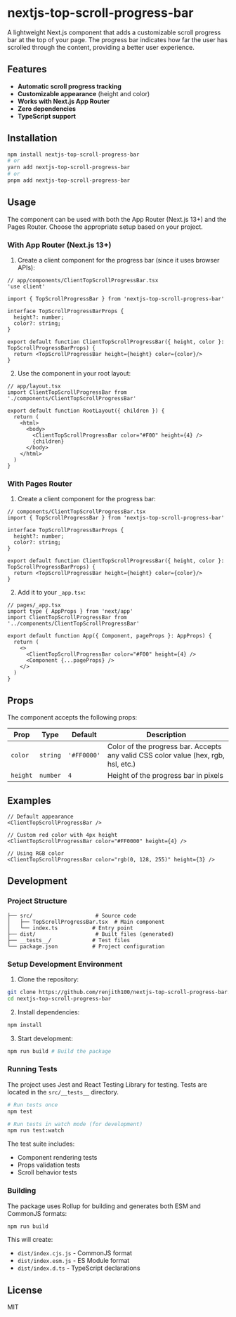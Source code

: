 # nextjs-top-scroll-progress-bar

A lightweight Next.js component that adds a customizable scroll progress bar at the top of your page. The progress bar indicates how far the user has scrolled through the content, providing a better user experience.

## Features

- **Automatic scroll progress tracking**
- **Customizable appearance** (height and color)
- **Works with Next.js App Router**
- **Zero dependencies**
- **TypeScript support**

## Installation

```bash
npm install nextjs-top-scroll-progress-bar
# or
yarn add nextjs-top-scroll-progress-bar
# or
pnpm add nextjs-top-scroll-progress-bar
```

## Usage

The component can be used with both the App Router (Next.js 13+) and the Pages Router. Choose the appropriate setup based on your project.

### With App Router (Next.js 13+)

1. Create a client component for the progress bar (since it uses browser APIs):

```tsx
// app/components/ClientTopScrollProgressBar.tsx
'use client'

import { TopScrollProgressBar } from 'nextjs-top-scroll-progress-bar'

interface TopScrollProgressBarProps {
  height?: number;
  color?: string;
}

export default function ClientTopScrollProgressBar({ height, color }: TopScrollProgressBarProps) {
  return <TopScrollProgressBar height={height} color={color}/>
}
```

2. Use the component in your root layout:

```tsx
// app/layout.tsx
import ClientTopScrollProgressBar from './components/ClientTopScrollProgressBar'

export default function RootLayout({ children }) {
  return (
    <html>
      <body>
        <ClientTopScrollProgressBar color="#F00" height={4} />
        {children}
      </body>
    </html>
  )
}
```

### With Pages Router

1. Create a client component for the progress bar:

```tsx
// components/ClientTopScrollProgressBar.tsx
import { TopScrollProgressBar } from 'nextjs-top-scroll-progress-bar'

interface TopScrollProgressBarProps {
  height?: number;
  color?: string;
}

export default function ClientTopScrollProgressBar({ height, color }: TopScrollProgressBarProps) {
  return <TopScrollProgressBar height={height} color={color}/>
}
```

2. Add it to your `_app.tsx`:

```tsx
// pages/_app.tsx
import type { AppProps } from 'next/app'
import ClientTopScrollProgressBar from '../components/ClientTopScrollProgressBar'

export default function App({ Component, pageProps }: AppProps) {
  return (
    <>
      <ClientTopScrollProgressBar color="#F00" height={4} />
      <Component {...pageProps} />
    </>
  )
}
```

## Props

The component accepts the following props:

| Prop | Type | Default | Description |
|------|------|---------|-------------|
| `color` | `string` | `'#FF0000'` | Color of the progress bar. Accepts any valid CSS color value (hex, rgb, hsl, etc.) |
| `height` | `number` | `4` | Height of the progress bar in pixels |

## Examples

```tsx
// Default appearance
<ClientTopScrollProgressBar />

// Custom red color with 4px height
<ClientTopScrollProgressBar color="#FF0000" height={4} />

// Using RGB color
<ClientTopScrollProgressBar color="rgb(0, 128, 255)" height={3} />
```

## Development

### Project Structure

```
├── src/                    # Source code
│   ├── TopScrollProgressBar.tsx  # Main component
│   └── index.ts           # Entry point
├── dist/                   # Built files (generated)
├── __tests__/             # Test files
└── package.json           # Project configuration
```

### Setup Development Environment

1. Clone the repository:
```bash
git clone https://github.com/renjith100/nextjs-top-scroll-progress-bar.git
cd nextjs-top-scroll-progress-bar
```

2. Install dependencies:
```bash
npm install
```

3. Start development:
```bash
npm run build # Build the package
```

### Running Tests

The project uses Jest and React Testing Library for testing. Tests are located in the `src/__tests__` directory.

```bash
# Run tests once
npm test

# Run tests in watch mode (for development)
npm run test:watch
```

The test suite includes:
- Component rendering tests
- Props validation tests
- Scroll behavior tests

### Building

The package uses Rollup for building and generates both ESM and CommonJS formats:

```bash
npm run build
```

This will create:
- `dist/index.cjs.js` - CommonJS format
- `dist/index.esm.js` - ES Module format
- `dist/index.d.ts` - TypeScript declarations

## License

MIT


